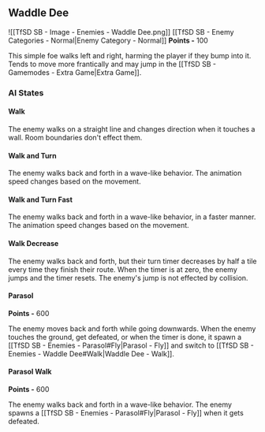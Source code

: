 ## Waddle Dee
![[TfSD SB - Image - Enemies - Waddle Dee.png]]
[[TfSD SB - Enemy Categories - Normal|Enemy Category - Normal]]
**Points -** 100

This simple foe walks left and right, harming the player if they bump into it. Tends to move more frantically and may jump in the [[TfSD SB - Gamemodes - Extra Game|Extra Game]].
### AI States
#### Walk
The enemy walks on a straight line and changes direction when it touches a wall. Room boundaries don't effect them.
#### Walk and Turn
The enemy walks back and forth in a wave-like behavior. The animation speed changes based on the movement.
#### Walk and Turn Fast
The enemy walks back and forth in a wave-like behavior, in a faster manner. The animation speed changes based on the movement.
#### Walk Decrease
The enemy walks back and forth, but their turn timer decreases by half a tile every time they finish their route. When the timer is at zero, the enemy jumps and the timer resets. The enemy's jump is not effected by collision.
#### Parasol
**Points -** 600

The enemy moves back and forth while going downwards. When the enemy touches the ground, get defeated, or when the timer is done, it spawn a [[TfSD SB - Enemies - Parasol#Fly|Parasol - Fly]] and switch to [[TfSD SB - Enemies - Waddle Dee#Walk|Waddle Dee - Walk]].
#### Parasol Walk
**Points -** 600

The enemy walks back and forth in a wave-like behavior. The enemy spawns a [[TfSD SB - Enemies - Parasol#Fly|Parasol - Fly]] when it gets defeated.